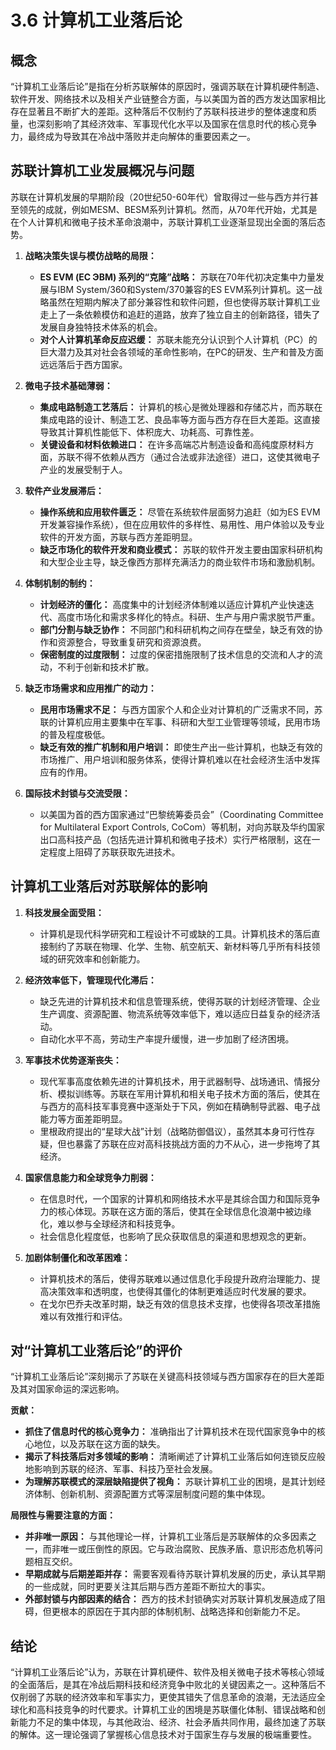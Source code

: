 # 3.6 计算机工业落后论

## 概念

“计算机工业落后论”是指在分析苏联解体的原因时，强调苏联在计算机硬件制造、软件开发、网络技术以及相关产业链整合方面，与以美国为首的西方发达国家相比存在显著且不断扩大的差距。这种落后不仅制约了苏联科技进步的整体速度和质量，也深刻影响了其经济效率、军事现代化水平以及国家在信息时代的核心竞争力，最终成为导致其在冷战中落败并走向解体的重要因素之一。

## 苏联计算机工业发展概况与问题

苏联在计算机发展的早期阶段（20世纪50-60年代）曾取得过一些与西方并行甚至领先的成就，例如MESM、BESM系列计算机。然而，从70年代开始，尤其是在个人计算机和微电子技术革命浪潮中，苏联计算机工业逐渐显现出全面的落后态势。

1.  **战略决策失误与模仿战略的局限：**
    *   **ES EVM (ЕС ЭВМ) 系列的“克隆”战略：** 苏联在70年代初决定集中力量发展与IBM System/360和System/370兼容的ES EVM系列计算机。这一战略虽然在短期内解决了部分兼容性和软件问题，但也使得苏联计算机工业走上了一条依赖模仿和追赶的道路，放弃了独立自主的创新路径，错失了发展自身独特技术体系的机会。
    *   **对个人计算机革命反应迟缓：** 苏联未能充分认识到个人计算机（PC）的巨大潜力及其对社会各领域的革命性影响，在PC的研发、生产和普及方面远远落后于西方国家。

2.  **微电子技术基础薄弱：**
    *   **集成电路制造工艺落后：** 计算机的核心是微处理器和存储芯片，而苏联在集成电路的设计、制造工艺、良品率等方面与西方存在巨大差距。这直接导致其计算机性能低下、体积庞大、功耗高、可靠性差。
    *   **关键设备和材料依赖进口：** 在许多高端芯片制造设备和高纯度原材料方面，苏联不得不依赖从西方（通过合法或非法途径）进口，这使其微电子产业的发展受制于人。

3.  **软件产业发展滞后：**
    *   **操作系统和应用软件匮乏：** 尽管在系统软件层面努力追赶（如为ES EVM开发兼容操作系统），但在应用软件的多样性、易用性、用户体验以及专业软件的开发方面，苏联与西方差距明显。
    *   **缺乏市场化的软件开发和商业模式：** 苏联的软件开发主要由国家科研机构和大型企业主导，缺乏像西方那样充满活力的商业软件市场和激励机制。

4.  **体制机制的制约：**
    *   **计划经济的僵化：** 高度集中的计划经济体制难以适应计算机产业快速迭代、高度市场化和需求多样化的特点。科研、生产与用户需求脱节严重。
    *   **部门分割与缺乏协作：** 不同部门和科研机构之间存在壁垒，缺乏有效的协作和资源整合，导致重复研究和资源浪费。
    *   **保密制度的过度限制：** 过度的保密措施限制了技术信息的交流和人才的流动，不利于创新和技术扩散。

5.  **缺乏市场需求和应用推广的动力：**
    *   **民用市场需求不足：** 与西方国家个人和企业对计算机的广泛需求不同，苏联的计算机应用主要集中在军事、科研和大型工业管理等领域，民用市场的普及程度极低。
    *   **缺乏有效的推广机制和用户培训：** 即使生产出一些计算机，也缺乏有效的市场推广、用户培训和服务体系，使得计算机难以在社会经济生活中发挥应有的作用。

6.  **国际技术封锁与交流受限：**
    *   以美国为首的西方国家通过“巴黎统筹委员会”（Coordinating Committee for Multilateral Export Controls, CoCom）等机制，对向苏联及华约国家出口高科技产品（包括先进计算机和微电子技术）实行严格限制，这在一定程度上阻碍了苏联获取先进技术。

## 计算机工业落后对苏联解体的影响

1.  **科技发展全面受阻：**
    *   计算机是现代科学研究和工程设计不可或缺的工具。计算机技术的落后直接制约了苏联在物理、化学、生物、航空航天、新材料等几乎所有科技领域的研究效率和创新能力。

2.  **经济效率低下，管理现代化滞后：**
    *   缺乏先进的计算机技术和信息管理系统，使得苏联的计划经济管理、企业生产调度、资源配置、物流系统等效率低下，难以适应日益复杂的经济活动。
    *   自动化水平不高，劳动生产率提升缓慢，进一步加剧了经济困境。

3.  **军事技术优势逐渐丧失：**
    *   现代军事高度依赖先进的计算机技术，用于武器制导、战场通讯、情报分析、模拟训练等。苏联在军用计算机和相关电子技术方面的落后，使其在与西方的高科技军事竞赛中逐渐处于下风，例如在精确制导武器、电子战能力等方面差距明显。
    *   里根政府提出的“星球大战”计划（战略防御倡议），虽然其本身可行性存疑，但也暴露了苏联在应对高科技挑战方面的力不从心，进一步拖垮了其经济。

4.  **国家信息能力和全球竞争力削弱：**
    *   在信息时代，一个国家的计算机和网络技术水平是其综合国力和国际竞争力的核心体现。苏联在这方面的落后，使其在全球信息化浪潮中被边缘化，难以参与全球经济和科技竞争。
    *   社会信息化程度低，也影响了民众获取信息的渠道和思想观念的更新。

5.  **加剧体制僵化和改革困难：**
    *   计算机技术的落后，使得苏联难以通过信息化手段提升政府治理能力、提高决策效率和透明度，也使得其僵化的体制更难适应时代发展的要求。
    *   在戈尔巴乔夫改革时期，缺乏有效的信息技术支撑，也使得各项改革措施难以有效推行和评估。

## 对“计算机工业落后论”的评价

“计算机工业落后论”深刻揭示了苏联在关键高科技领域与西方国家存在的巨大差距及其对国家命运的深远影响。

**贡献：**

*   **抓住了信息时代的核心竞争力：** 准确指出了计算机技术在现代国家竞争中的核心地位，以及苏联在这方面的缺失。
*   **揭示了科技落后对多领域的影响：** 清晰阐述了计算机工业落后如何连锁反应般地影响到苏联的经济、军事、科技乃至社会发展。
*   **为理解苏联模式的深层缺陷提供了视角：** 苏联计算机工业的困境，是其计划经济体制、创新机制、资源配置方式等深层制度问题的集中体现。

**局限性与需要注意的方面：**

*   **并非唯一原因：** 与其他理论一样，计算机工业落后是苏联解体的众多因素之一，而非唯一或压倒性的原因。它与政治腐败、民族矛盾、意识形态危机等问题相互交织。
*   **早期成就与后期差距并存：** 需要客观看待苏联计算机发展的历史，承认其早期的一些成就，同时更要关注其后期与西方差距不断拉大的事实。
*   **外部封锁与内部因素的结合：** 西方的技术封锁确实对苏联计算机发展造成了阻碍，但更根本的原因在于其内部的体制机制、战略选择和创新能力不足。

## 结论

“计算机工业落后论”认为，苏联在计算机硬件、软件及相关微电子技术等核心领域的全面落后，是其在冷战后期科技和经济竞争中败北的关键因素之一。这种落后不仅削弱了苏联的经济效率和军事实力，更使其错失了信息革命的浪潮，无法适应全球化和高科技竞争的时代要求。计算机工业的困境是苏联僵化体制、错误战略和创新能力不足的集中体现，与其他政治、经济、社会矛盾共同作用，最终加速了苏联的解体。这一理论强调了掌握核心信息技术对于国家生存与发展的极端重要性。